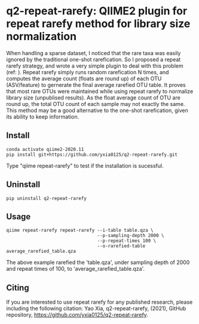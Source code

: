 # q2-repeat-rarefy: QIIME2 plugin for repeat rarefy method for library size normalization

When handling a sparse dataset, I noticed that the rare taxa was easily ignored by the traditional one-shot rarefication. 
So I proposed a repeat rarefy strategy, and wrote a very simple plugin to deal with this problem (ref: ).
Repeat rarefy simply runs random rarefication N times, and computes the average count (floats are round up) of each OTU (ASV/feature) to gernerate the final average rarefied OTU table. 
It proves that most rare OTUs were maintained while using repeat rarefy to normalize library size (unpublised results).
As the float average count of OTU are round up, the total OTU count of each sample may not exactly the same.
This method may be a good alternative to the one-shot rarefication, given its ability to keep information.

## Install
```
conda activate qiime2-2020.11
pip install git+https://github.com/yxia0125/q2-repeat-rarefy.git
```
Type "qiime repeat-rarefy" to test if the installation is sucessful.

## Uninstall
`pip uninstall q2-repeat-rarefy`

## Usage 
```
qiime repeat-rarefy repeat-rarefy --i-table table.qza \
                                  --p-sampling-depth 2000 \
                                  --p-repeat-times 100 \
                                  --o-rarefied-table average_rarefied_table.qza
```
The above example rarefied the 'table.qza', under sampling depth of 2000 and repeat times of 100, to 'average_rarefied_table.qza'. 

## Citing 
If you are interested to use repeat rarefy for any published research, please including the following citation:
Yao Xia, q2-repeat-rarefy, (2021), GitHub repository, https://github.com/yxia0125/q2-repeat-rarefy.
